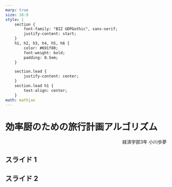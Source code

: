```yaml
---
marp: true
size: 16:9
style: |
    section {
        font-family: "BIZ UDPGothic", sans-serif;
        justify-content: start;
    }
    h1, h2, h3, h4, h5, h6 {
        color: #691f80;
        font-weight: bold;
        padding: 0.5em;
    }

    section.lead {
        justify-content: center;
    }
    section.lead h1 {
        text-align: center;
    }
math: mathjax
---
```


<!-- headingDivider: 2 -->

<!-- _class: lead -->

# 効率厨のための旅行計画アルゴリズム

<p style="text-align: end;">経済学部3年 小川歩夢</p>

## スライド 1

<div>
</div>

## スライド 2

<div>
</div>
